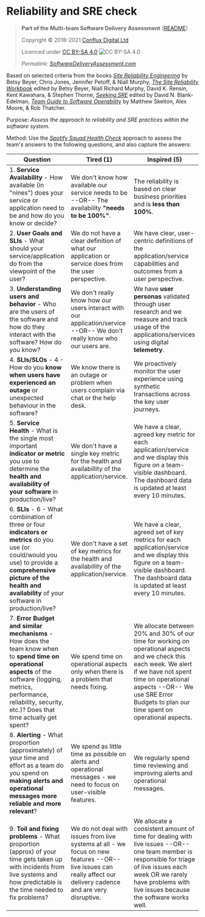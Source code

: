 # Reliability and SRE check

> **Part of the Multi-team Software Delivery Assessment** ([README](README.md))
> 
> Copyright © 2018-2021 [Conflux Digital Ltd](https://confluxdigital.net/)
> 
> Licenced under [CC BY-SA 4.0](https://creativecommons.org/licenses/by-sa/4.0/) ![CC BY-SA 4.0](https://licensebuttons.net/l/by-sa/3.0/88x31.png)
>
> _Permalink: [SoftwareDeliveryAssessment.com](http://SoftwareDeliveryAssessment.com/)_ 

Based on selected criteria from the books [_Site Reliability Engineering_](https://sre.google/sre-book/table-of-contents/) by Betsy Beyer, Chris Jones, Jennifer Petoff, & Niall Murphy, [_The Site Reliability Workbook_](https://sre.google/workbook/table-of-contents/) edited by Betsy Beyer, Niall Richard Murphy, David K. Rensin, Kent Kawahara, & Stephen Thorne, [_Seeking SRE_](https://www.oreilly.com/library/view/seeking-sre/9781491978856/) edited by David N. Blank-Edelman, [_Team Guide to Software Operability_](http://operabilitybook.com/) by Matthew Skelton, Alex Moore, & Rob Thatcher.

Purpose: *Assess the approach to reliability and SRE practices within the software system.* 

Method: Use the [*Spotify Squad Health Check*](https://labs.spotify.com/2014/09/16/squad-health-check-model/) approach to assess the team's answers to the following questions, and also capture the answers:

| **Question**                                                                                                                                                                           | **Tired (1)**                                                                    | **Inspired (5)**                                                                                                                                                                                                                     |
| -------------------------------------------------------------------------------------------------------------------------------------------------------------------------------------- | -------------------------------------------------------------------------------- | ------------------------------------------------------------------------------------------------------------------------------------------------------------------------------------------------------------------------------------ |
| 1\. **Service Availability** - How available (in "nines") does your service or application need to be and how do you know or decide?                                                                    | We don't know how available our service needs to be --OR-- The availability **"needs to be 100%"**.                           | The reliability is based on clear business priorities and is **less than 100%**.                                                                                                                                                 |
| 2\. **User Goals and SLIs** - What should your service/application do from the viewpoint of the user?                                                                | We do not have a clear definition of what our application or service does from the user perspective.                           | We have clear, user-centric definitions of the application/service capabilities and outcomes from a user perspective.                                                                                                                                                 |
| 3\. **Understanding users and behavior** - Who are the users of the software and how do they interact with the software? How do you know?                                                                                   | We don't really know how our users interact with our application/service --OR-- We don't really know who our users are.                                         | We have **user personas** validated through user research and we measure and track usage of the applications/services using digital **telemetry**.                                                                                                                                                                                  |
| 4\. **SLIs/SLOs** - 4 - How do you **know when users have experienced an outage** or unexpected behaviour in the software?                                                    | We know there is an outage or problem when users complain via chat or the help desk.                                      | We proactively monitor the user experience using synthetic transactions across the key user journeys.                                                                                                                                                                                         |
| 5\. **Service Health** - What is the single most important **indicator or metric** you use to determine the **health and availability of your software** in production/live?                                                          | We don't have a single key metric for the health and availabillity of the application/service.                   | We have a clear, agreed key metric for each application/service and we display this figure on a team-visible dashboard. The dashboard data is updated at least every 10 minutes.                                                                                                                                                                |
| 6\. **SLIs** - 6 - What combination of three or four **indicators or metrics** do you use (or could/would you use) to provide a **comprehensive picture of the health and availability** of your software in production/live?                                                       | We don't have a set of key metrics for the health and availabillity of the application/service.                                | We have a clear, agreed set of key metrics for each application/service and we display this figure on a team-visible dashboard. The dashboard data is updated at least every 10 minutes.                                                                                                                               |
| 7\. **Error Budget and similar mechanisms** - How does the team know when to **spend time on operational aspects** of the software (logging, metrics, performance, reliability, security, etc.)? Does that time actually get spent?                                                    | We spend time on operational aspects only when there is a problem that needs fixing.                                     | We allocate between 20% and 30% of our time for working on operational aspects and we check this each week. We alert if we have not spent time on operational aspects --OR-- We use SRE Error Budgets to plan our time spent on operational aspects.                                                                              |
| 8\. **Alerting** - What proportion (approximately) of your time and effort as a team do you spend on **making alerts and operational messages more reliable and more relevant**?                                                                                       | We spend as little time as possible on alerts and operational messages - we need to focus on user-visible features.                                | We regularly spend time reviewing and improving alerts and operational messages.                                                                                                                                                      |
| 9\. **Toil and fixing problems** - What proportion (approx) of your time gets taken up with incidents from live systems and how predictable is the time needed to fix problems?                                    | We do not deal with issues from live systems at all - we focus on new features --OR-- live issues can really affect our delivery cadence and are very disruptive.                     | We allocate a consistent amount of time for dealing with live issues --OR-- one team member is responsible for triage of live issues each week OR we rarely have problems with live issues because the software works well. | 

